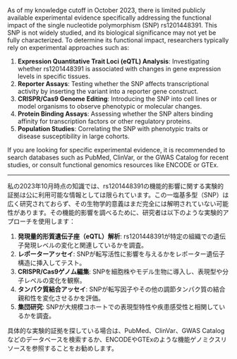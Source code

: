 As of my knowledge cutoff in October 2023, there is limited publicly available experimental evidence specifically addressing the functional impact of the single nucleotide polymorphism (SNP) rs1201448391. This SNP is not widely studied, and its biological significance may not yet be fully characterized. To determine its functional impact, researchers typically rely on experimental approaches such as:

1. **Expression Quantitative Trait Loci (eQTL) Analysis**: Investigating whether rs1201448391 is associated with changes in gene expression levels in specific tissues.
2. **Reporter Assays**: Testing whether the SNP affects transcriptional activity by inserting the variant into a reporter gene construct.
3. **CRISPR/Cas9 Genome Editing**: Introducing the SNP into cell lines or model organisms to observe phenotypic or molecular changes.
4. **Protein Binding Assays**: Assessing whether the SNP alters binding affinity for transcription factors or other regulatory proteins.
5. **Population Studies**: Correlating the SNP with phenotypic traits or disease susceptibility in large cohorts.

If you are looking for specific experimental evidence, it is recommended to search databases such as PubMed, ClinVar, or the GWAS Catalog for recent studies, or consult functional genomics resources like ENCODE or GTEx.

---

私の2023年10月時点の知識では、rs1201448391の機能的影響に関する実験的証拠は公に利用可能な情報としては限られています。この一塩基多型（SNP）は広く研究されておらず、その生物学的意義はまだ完全には解明されていない可能性があります。その機能的影響を調べるために、研究者は以下のような実験的アプローチを使用します：

1. **発現量的形質遺伝子座（eQTL）解析**: rs1201448391が特定の組織での遺伝子発現レベルの変化と関連しているかを調査。
2. **レポーターアッセイ**: SNPが転写活性に影響を与えるかをレポーター遺伝子構造に挿入してテスト。
3. **CRISPR/Cas9ゲノム編集**: SNPを細胞株やモデル生物に導入し、表現型や分子レベルの変化を観察。
4. **タンパク質結合アッセイ**: SNPが転写因子やその他の調節タンパク質の結合親和性を変化させるかを評価。
5. **集団研究**: SNPが大規模コホートでの表現型特性や疾患感受性と相関しているかを調査。

具体的な実験的証拠を探している場合は、PubMed、ClinVar、GWAS Catalogなどのデータベースを検索するか、ENCODEやGTExのような機能ゲノミクスリソースを参照することをお勧めします。